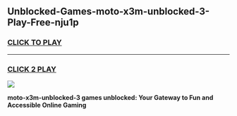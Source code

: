 
## Unblocked-Games-moto-x3m-unblocked-3-Play-Free-nju1p
<h3>
<a href="https://premium76.site?title=moto-x3m-unblocked-3&ref=18A">CLICK TO PLAY</a></h3>
<hr>

<h3>
<a href="https://premium76.site?title=moto-x3m-unblocked-3&ref=18A">CLICK 2 PLAY</a>
  
</h3>

<a href="https://premium76.site?title=moto-x3m-unblocked-3&ref=18A"><img src="https://clearcache.store/games.png"></a>


**moto-x3m-unblocked-3 games unblocked: Your Gateway to Fun and Accessible Online Gaming**
